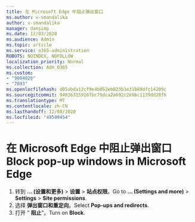 ```yaml
---
title: 在 Microsoft Edge 中阻止弹出窗口
ms.author: v-smandalika
author: v-smandalika
manager: dansimp
ms.date: 12/03/2020
ms.audience: Admin
ms.topic: article
ms.service: o365-administration
ROBOTS: NOINDEX, NOFOLLOW
localization_priority: Normal
ms.collection: Adm_O365
ms.custom:
- "9004026"
- "7093"
ms.openlocfilehash: d05abda12cf9e4b852eb023b3e31b89dfc14209c
ms.sourcegitcommit: 94036315916fbc79dca2a692c2e9bc1139dd28f6
ms.translationtype: MT
ms.contentlocale: zh-CN
ms.lasthandoff: 12/08/2020
ms.locfileid: "49599454"
---
```

# <a name="block-pop-up-windows-in-microsoft-edge"></a><span data-ttu-id="f3961-102">在 Microsoft Edge 中阻止弹出窗口</span><span class="sxs-lookup"><span data-stu-id="f3961-102">Block pop-up windows in Microsoft Edge</span></span>

1. <span data-ttu-id="f3961-103">转到 **... (设置和更多)**  >  **设置**  >  **站点权限**。</span><span class="sxs-lookup"><span data-stu-id="f3961-103">Go to **... (Settings and more)** > **Settings** > **Site permissions**.</span></span>
2. <span data-ttu-id="f3961-104">选择 **弹出窗口和重定向**。</span><span class="sxs-lookup"><span data-stu-id="f3961-104">Select **Pop-ups and redirects**.</span></span>
3. <span data-ttu-id="f3961-105">打开 " **阻止**"。</span><span class="sxs-lookup"><span data-stu-id="f3961-105">Turn on **Block**.</span></span>